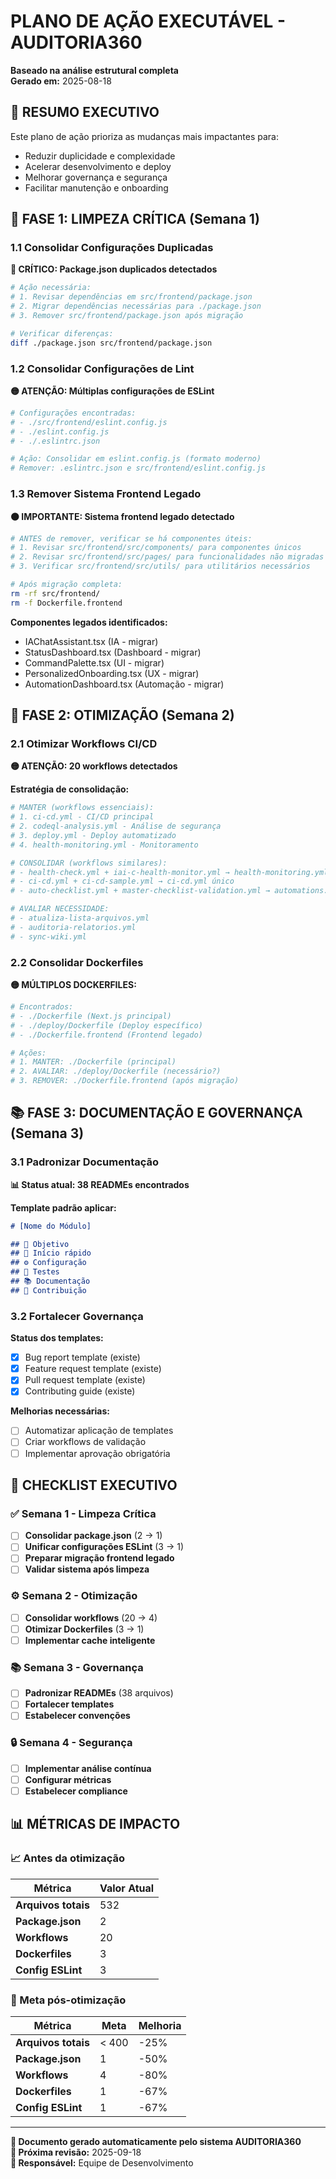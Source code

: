 # PLANO DE AÇÃO EXECUTÁVEL - AUDITORIA360

**Baseado na análise estrutural completa**  
**Gerado em:** 2025-08-18  

## 🎯 RESUMO EXECUTIVO

Este plano de ação prioriza as mudanças mais impactantes para:
- Reduzir duplicidade e complexidade
- Acelerar desenvolvimento e deploy  
- Melhorar governança e segurança
- Facilitar manutenção e onboarding

## 🚨 FASE 1: LIMPEZA CRÍTICA (Semana 1)

### 1.1 Consolidar Configurações Duplicadas

**🔴 CRÍTICO: Package.json duplicados detectados**

```bash
# Ação necessária:
# 1. Revisar dependências em src/frontend/package.json
# 2. Migrar dependências necessárias para ./package.json  
# 3. Remover src/frontend/package.json após migração

# Verificar diferenças:
diff ./package.json src/frontend/package.json
```

### 1.2 Consolidar Configurações de Lint

**🟡 ATENÇÃO: Múltiplas configurações de ESLint**

```bash
# Configurações encontradas:
# - ./src/frontend/eslint.config.js
# - ./eslint.config.js  
# - ./.eslintrc.json

# Ação: Consolidar em eslint.config.js (formato moderno)
# Remover: .eslintrc.json e src/frontend/eslint.config.js
```

### 1.3 Remover Sistema Frontend Legado

**🟠 IMPORTANTE: Sistema frontend legado detectado**

```bash
# ANTES de remover, verificar se há componentes úteis:
# 1. Revisar src/frontend/src/components/ para componentes únicos
# 2. Revisar src/frontend/src/pages/ para funcionalidades não migradas  
# 3. Verificar src/frontend/src/utils/ para utilitários necessários

# Após migração completa:
rm -rf src/frontend/
rm -f Dockerfile.frontend
```

**Componentes legados identificados:**
- IAChatAssistant.tsx (IA - migrar)
- StatusDashboard.tsx (Dashboard - migrar)
- CommandPalette.tsx (UI - migrar)
- PersonalizedOnboarding.tsx (UX - migrar)
- AutomationDashboard.tsx (Automação - migrar)

## 🔧 FASE 2: OTIMIZAÇÃO (Semana 2)

### 2.1 Otimizar Workflows CI/CD

**🟡 ATENÇÃO: 20 workflows detectados**

**Estratégia de consolidação:**
```bash
# MANTER (workflows essenciais):
# 1. ci-cd.yml - CI/CD principal
# 2. codeql-analysis.yml - Análise de segurança  
# 3. deploy.yml - Deploy automatizado
# 4. health-monitoring.yml - Monitoramento

# CONSOLIDAR (workflows similares):
# - health-check.yml + iai-c-health-monitor.yml → health-monitoring.yml
# - ci-cd.yml + ci-cd-sample.yml → ci-cd.yml único
# - auto-checklist.yml + master-checklist-validation.yml → automations.yml

# AVALIAR NECESSIDADE:
# - atualiza-lista-arquivos.yml
# - auditoria-relatorios.yml  
# - sync-wiki.yml
```

### 2.2 Consolidar Dockerfiles

**🟡 MÚLTIPLOS DOCKERFILES:**

```bash
# Encontrados:
# - ./Dockerfile (Next.js principal)
# - ./deploy/Dockerfile (Deploy específico)
# - ./Dockerfile.frontend (Frontend legado)

# Ações:
# 1. MANTER: ./Dockerfile (principal)
# 2. AVALIAR: ./deploy/Dockerfile (necessário?)
# 3. REMOVER: ./Dockerfile.frontend (após migração)
```

## 📚 FASE 3: DOCUMENTAÇÃO E GOVERNANÇA (Semana 3)

### 3.1 Padronizar Documentação

**📊 Status atual: 38 READMEs encontrados**

**Template padrão aplicar:**
```markdown
# [Nome do Módulo]

## 🎯 Objetivo
## 🚀 Início rápido  
## ⚙️ Configuração
## 🧪 Testes
## 📚 Documentação
## 🤝 Contribuição
```

### 3.2 Fortalecer Governança

**Status dos templates:**
- [x] Bug report template (existe)
- [x] Feature request template (existe)  
- [x] Pull request template (existe)
- [x] Contributing guide (existe)

**Melhorias necessárias:**
- [ ] Automatizar aplicação de templates
- [ ] Criar workflows de validação
- [ ] Implementar aprovação obrigatória

## 🎯 CHECKLIST EXECUTIVO

### ✅ Semana 1 - Limpeza Crítica
- [ ] **Consolidar package.json** (2 → 1)
- [ ] **Unificar configurações ESLint** (3 → 1)
- [ ] **Preparar migração frontend legado**
- [ ] **Validar sistema após limpeza**

### ⚙️ Semana 2 - Otimização
- [ ] **Consolidar workflows** (20 → 4)
- [ ] **Otimizar Dockerfiles** (3 → 1)
- [ ] **Implementar cache inteligente**

### 📚 Semana 3 - Governança
- [ ] **Padronizar READMEs** (38 arquivos)
- [ ] **Fortalecer templates**
- [ ] **Estabelecer convenções**

### 🔒 Semana 4 - Segurança
- [ ] **Implementar análise contínua**
- [ ] **Configurar métricas**
- [ ] **Estabelecer compliance**

## 📊 MÉTRICAS DE IMPACTO

### 📈 Antes da otimização
| Métrica | Valor Atual |
|---------|-------------|
| **Arquivos totais** | 532 |
| **Package.json** | 2 |
| **Workflows** | 20 |
| **Dockerfiles** | 3 |
| **Config ESLint** | 3 |

### 🎯 Meta pós-otimização
| Métrica | Meta | Melhoria |
|---------|------|----------|
| **Arquivos totais** | < 400 | -25% |
| **Package.json** | 1 | -50% |
| **Workflows** | 4 | -80% |
| **Dockerfiles** | 1 | -67% |
| **Config ESLint** | 1 | -67% |

---

**📄 Documento gerado automaticamente pelo sistema AUDITORIA360**  
**🔄 Próxima revisão:** 2025-09-18  
**👥 Responsável:** Equipe de Desenvolvimento
